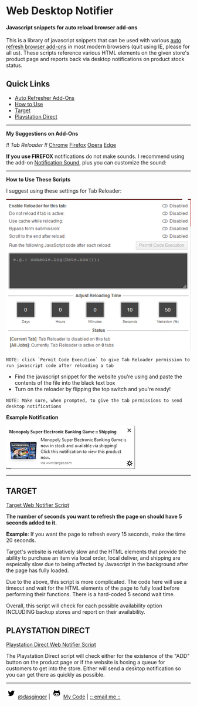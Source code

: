# Web Desktop Notifier
#### Javascript snippets for auto reload browser add-ons

This is a library of javascript snippets that can be used with various [auto refresh browser add-ons](https://www.reddit.com/r/chrome/comments/8u89am/safe_and_reliable_auto_refresh/) in most modern browsers (quit using IE, please for all us). These scripts reference various HTML elements on the given store's product page and reports back via desktop notifications on product stock status.

## Quick Links
* [Auto Refresher Add-Ons](#arao)
* [How to Use](#htu)
* [Target](#target)
* [Playstation Direct](#psdirect)

---

**<a name="arao"></a>My Suggestions on Add-Ons**

_!! Tab Reloader !!_
[Chrome](https://chrome.google.com/webstore/detail/tab-reloader-page-auto-re/dejobinhdiimklegodgbmbifijpppopn?hl=en)
[Firefox](https://addons.mozilla.org/en-US/firefox/addon/tab-reloader/)
[Opera](https://addons.opera.com/en/extensions/details/tab-reloader/)
[Edge](https://microsoftedge.microsoft.com/addons/detail/tab-reloader-page-auto-r/amclpbiglkmdhodbgnchnkmfdghnabik)

**If you use FIREFOX** notifications do not make sounds. I recommend using the add-on [Notification Sound](https://addons.mozilla.org/en-US/firefox/addon/notification-sound/), plus you can customize the sound: 

---

**<a name="htu"></a>How to Use These Scripts**

I suggest using these settings for Tab Reloader:

![tab-reloader](markdown_assets/auto-reloader-screenshot.png)

```
NOTE: click `Permit Code Execution` to give Tab Reloader permission to run javascript code after reloading a tab
```

* Find the javascript snippet for the website you're using and paste the contents of the file into the black text box
* Turn on the reloader by flipping the top switch and you're ready!

```
NOTE: Make sure, when prompted, to give the tab permissions to send desktop notifications
```

**Example Notification**

![notification-example](markdown_assets/notification-example.png)

---

## <a name="target"></a>TARGET

[Target Web Notifier Script](https://github.com/DasGinger/web-desktop-notifier/blob/master/web-notifiers/target-notifier.js)

**The number of seconds you want to refresh the page on should have 5 seconds added to it.**

**Example**: If you want the page to refresh every 15 seconds, make the time 20 seconds.

Target's website is relatively slow and the HTML elements that provide the ability to purchase an item via local order, local deliver, and shipping are espeically slow due to being affected by Javascript in the background after the page has fully loaded.

Due to the above, this script is more complicated. The code here will use a timeout and wait for the HTML elements of the page to fully load before performing their functions. There is a hard-coded 5 second wait time. 

Overall, this script will check for each possible availability option INCLUDING backup stores and report on their availability.

## <a name="psdirect"></a>PLAYSTATION DIRECT

[Playstation Direct Web Notifier Script](https://github.com/DasGinger/web-desktop-notifier/blob/master/web-notifiers/playstation-direct-notifier.js)

The Playstation Direct script will check either for the existence of the "ADD" button on the product page or if the website is hosing a queue for customers to get into the store. Either will send a desktop notification so you can get there as quickly as possible.

---

![twitter](markdown_assets/twitter.png) [@dasginger](https://twitter.com/DasGinger) | ![github](markdown_assets/github.png) [My Code](https://github.com/DasGinger) | [:: email me ::](mailto:jcweber90@gmail.com)